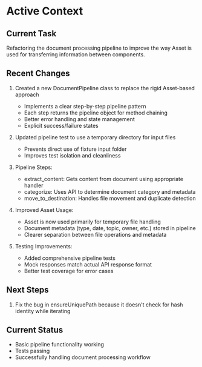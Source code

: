 # Active Context

## Current Task
Refactoring the document processing pipeline to improve the way Asset is used for transferring information between components.

## Recent Changes
1. Created a new DocumentPipeline class to replace the rigid Asset-based approach
   - Implements a clear step-by-step pipeline pattern
   - Each step returns the pipeline object for method chaining
   - Better error handling and state management
   - Explicit success/failure states

2. Updated pipeline test to use a temporary directory for input files
   - Prevents direct use of fixture input folder
   - Improves test isolation and cleanliness

2. Pipeline Steps:
   - extract_content: Gets content from document using appropriate handler
   - categorize: Uses API to determine document category and metadata
   - move_to_destination: Handles file movement and duplicate detection

3. Improved Asset Usage:
   - Asset is now used primarily for temporary file handling
   - Document metadata (type, date, topic, owner, etc.) stored in pipeline
   - Clearer separation between file operations and metadata

4. Testing Improvements:
   - Added comprehensive pipeline tests
   - Mock responses match actual API response format
   - Better test coverage for error cases

## Next Steps
1. Fix the bug in ensureUniquePath because it doesn't check for hash identity while iterating

## Current Status
- Basic pipeline functionality working
- Tests passing
- Successfully handling document processing workflow
